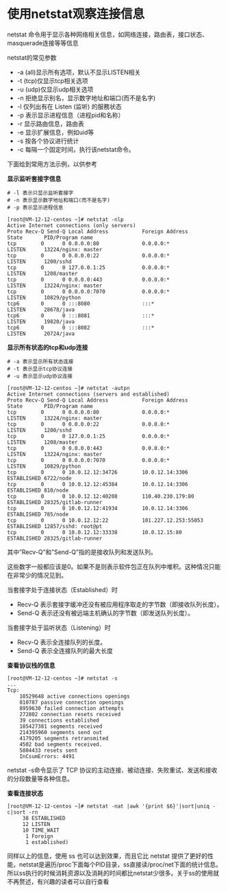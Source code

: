 # 使用netstat观察连接信息

netstat 命令用于显示各种网络相关信息，如网络连接，路由表，接口状态、masquerade连接等等信息

netstat的常见参数

- -a (all)显示所有选项，默认不显示LISTEN相关
- -t (tcp)仅显示tcp相关选项
- -u (udp)仅显示udp相关选项
- -n 拒绝显示别名，显示数字地址和端口(而不是名字)
- -l 仅列出有在 Listen (监听) 的服務状态
- -p 表示显示进程信息（进程pid和名称）
- -r 显示路由信息，路由表
- -e 显示扩展信息，例如uid等
- -s 按各个协议进行统计
- -c 每隔一个固定时间，执行该netstat命令。

下面给到常用方法示例，以供参考

**显示监听套接字信息**

```
# -l 表示只显示监听套接字
# -n 表示显示数字地址和端口(而不是名字)
# -p 表示显示进程信息

[root@VM-12-12-centos ~]# netstat -nlp
Active Internet connections (only servers)
Proto Recv-Q Send-Q Local Address           Foreign Address         State       PID/Program name    
tcp        0      0 0.0.0.0:80              0.0.0.0:*               LISTEN      13224/nginx: master 
tcp        0      0 0.0.0.0:22              0.0.0.0:*               LISTEN      1200/sshd           
tcp        0      0 127.0.0.1:25            0.0.0.0:*               LISTEN      1208/master         
tcp        0      0 0.0.0.0:443             0.0.0.0:*               LISTEN      13224/nginx: master 
tcp        0      0 0.0.0.0:7070            0.0.0.0:*               LISTEN      10829/python        
tcp6       0      0 :::8080                 :::*                    LISTEN      28678/java          
tcp6       0      0 :::8081                 :::*                    LISTEN      19820/java          
tcp6       0      0 :::8082                 :::*                    LISTEN      20724/java  

```

**显示所有状态的tcp和udp连接**

```
# -a 表示显示所有状态连接
# -t 表示显示tcp协议连接
# -u 表示显示udp协议连接

[root@VM-12-12-centos ~]# netstat -autpn
Active Internet connections (servers and established)
Proto Recv-Q Send-Q Local Address           Foreign Address         State       PID/Program name    
tcp        0      0 0.0.0.0:80              0.0.0.0:*               LISTEN      13224/nginx: master 
tcp        0      0 0.0.0.0:22              0.0.0.0:*               LISTEN      1200/sshd           
tcp        0      0 127.0.0.1:25            0.0.0.0:*               LISTEN      1208/master         
tcp        0      0 0.0.0.0:443             0.0.0.0:*               LISTEN      13224/nginx: master 
tcp        0      0 0.0.0.0:7070            0.0.0.0:*               LISTEN      10829/python        
tcp        0      0 10.0.12.12:34726        10.0.12.14:3306         ESTABLISHED 6722/node           
tcp        0      0 10.0.12.12:45384        10.0.12.14:3306         ESTABLISHED 810/node            
tcp        0      0 10.0.12.12:40208        110.40.230.179:80       ESTABLISHED 28325/gitlab-runner 
tcp        0      0 10.0.12.12:41934        10.0.12.14:3306         ESTABLISHED 785/node            
tcp        0      0 10.0.12.12:22           101.227.12.253:55053    ESTABLISHED 12857/sshd: root@pt 
tcp        0      0 10.0.12.12:33338        10.0.12.15:80           ESTABLISHED 28325/gitlab-runner 
```

其中”Recv-Q”和”Send-Q”指的是接收队列和发送队列。

这些数字一般都应该是0。如果不是则表示软件包正在队列中堆积。这种情况只能在非常少的情况见到。

当套接字处于连接状态（Established）时

- Recv-Q 表示套接字缓冲还没有被应用程序取走的字节数（即接收队列长度）。
- Send-Q 表示还没有被远端主机确认的字节数（即发送队列长度）。

当套接字处于监听状态（Listening）时

- Recv-Q 表示全连接队列的长度。
- Send-Q 表示全连接队列的最大长度


**查看协议栈的信息**

```
[root@VM-12-12-centos ~]# netstat -s
...
Tcp:
    18529648 active connections openings
    810787 passive connection openings
    8959630 failed connection attempts
    272802 connection resets received
    39 connections established
    185427381 segments received
    214395960 segments send out
    4179205 segments retransmited
    4502 bad segments received.
    5804433 resets sent
    InCsumErrors: 4491

```
netstat -s命令显示了 TCP 协议的主动连接、被动连接、失败重试、发送和接收的分段数量等各种信息。

**查看连接状态**

```
[root@VM-12-12-centos ~]# netstat -nat |awk '{print $6}'|sort|uniq -c|sort -rn
     38 ESTABLISHED
     12 LISTEN
     10 TIME_WAIT
      1 Foreign
      1 established)
```


同样以上的信息，使用 ss 也可以达到效果，而且它比 netstat 提供了更好的性能，netstat是遍历/proc下面每个PID目录，ss直接读/proc/net下面的统计信息。所以ss执行的时候消耗资源以及消耗的时间都比netstat少很多。关于ss的使用就不再赘述，有兴趣的读者可以自行查看
